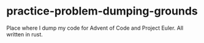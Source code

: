 # practice-problem-dumping-grounds
Place where I dump my code for Advent of Code and Project Euler. All written in rust.
